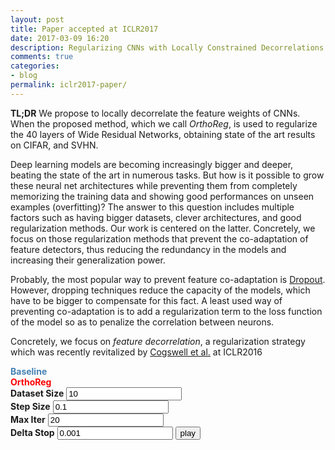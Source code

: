 ```yaml
---
layout: post
title: Paper accepted at ICLR2017
date: 2017-03-09 16:20
description: Regularizing CNNs with Locally Constrained Decorrelations
comments: true
categories:
- blog
permalink: iclr2017-paper/
---
```


**TL;DR** We propose to locally decorrelate the feature weights of CNNs. When
the proposed method, which we call *OrthoReg*, is used to regularize the 40
layers of Wide Residual Networks, obtaining state of the art results on CIFAR,
and SVHN.

Deep learning models are becoming increasingly bigger and deeper, beating the
state of the art in numerous tasks. But how is it possible to grow these neural
net architectures while preventing them from completely memorizing the training
data and showing good performances on unseen examples (overfitting)? The answer to
this question includes multiple factors such as having bigger datasets, clever
architectures, and good regularization methods. Our work is centered on the
latter. Concretely, we focus on those regularization methods that prevent the
co-adaptation of feature detectors, thus reducing the redundancy in the models
and increasing their generalization power.

Probably, the most popular way to prevent feature co-adaptation is
[Dropout](https://github.com/szagoruyko/wide-residual-networks). However,
dropping techniques reduce the capacity of the models, which have to be bigger
to compensate for this fact. A least used way of preventing co-adaptation is to
add a regularization term to the loss function of the model so as to penalize
the correlation between neurons.  


Concretely, we focus on *feature decorrelation*, a regularization strategy which was recently revitalized by [Cogswell et al.](https://arxiv.org/abs/1511.06068) at ICLR2016

<script type="text/javascript" src="{{ site.url }}/assets/js/d3.v4.min.js"></script>
<script type="text/javascript" src="{{ site.url }}/assets/js/numeric-1.2.6.min.js"></script>
<link rel="stylesheet" type="text/css" href="{{ site.url }}/assets/css/iclr2017/main.css">
<div class="graph-container">
<div id="baseline" class="three-column" ><b style="color: steelblue;">Baseline</b></div>
<div id="orthoreg" class="three-column" ><b style="color: red;">OrthoReg</b></div>
<div id="controls" class="three-column-3" >
<b>Dataset Size</b>
<input id="N" type="text" name="size" value="10" maxlength="4">
<br>
<b>Step Size</b>
<input id="alpha" type="text" name="alpha" value="0.1">
<br>
<b>Max Iter</b>
<input id="maxIter" type="text" name="maxIter" value="20">
<br>
<b>Delta Stop</b>
<input id="delta" type="text" name="delta" value="0.001">
<input type="button" onclick="start();" value="play">
</div>
<div id="angle" class="one-column"></div>
</div>
<script type="text/javascript" src="{{ site.url }}/assets/js/iclr2017/d3-plots.js"></script>


